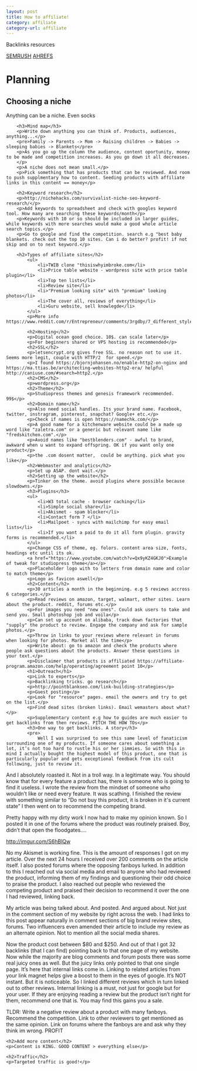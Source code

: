 ```yaml
---
layout: post
title: How to affiliate!
category: affiliate
category-url: affiliate
---
```




<p>Backlinks resources</p>
<a href="SEMRUSH.com">SEMRUSH</a>
	<a href="ahrefs.com">AHREFS</a>
	<h1>Planning</h1>
		<h2>Choosing a niche</h2>
		<p>Anything can be a niche. Even socks</p>

		<h3>Mind map</h3>
		<p>Write down anything you can think of. Products, audiences, anything...</p>
		<pre>Family -> Parents -> Mom -> Raising children -> Babies -> sleeping babies -> Blankets</pre>
		<p>As you go up the column the audience, content oportunity, money to be made and competition increases. As you go down it all decreases.
		</p>
		<p>A niche does not mean small.</p>
		<p>Pick something that has products that can be reviewed. And room to push supplmentary how to content. Seeding products with affiliate links in this content == money</p>

		<h2>Keyword research</h2>
		<p>http://nichehacks.com/survivalist-niche-seo-keyword-research/</p>
		<p>Add keywords to spreadsheet and check with googles keyword tool. How many are searching these keywords/month</p>
		<p>Keywords with 10 or so should be included in larger guides, while keywords with more searches would make a good whole article search topics.</p>
		<p>Go to google and find the competition. search e.g "best baby blankets. check out the top 10 sites. Can i do better? profit! if not skip and on to next keyword.</p>

		<h2>Types of affiliate sites</h2>
			<ul>
				<li>TWIB clone "thisiswhyimbroke.com</li>
				<li>Price table website - wordpress site with price table plugin</li>
				<li>Top ten lists</li>
				<li>Review site</li>
				<li>"Premium looking site" with "premium" looking photos</li>
				<li>The cover all, reviews of everything</li>
				<li>Guru website, sell knowlegde</li>
			</ul>
			<p>More info https://www.reddit.com/r/Entrepreneur/comments/3rgdby/7_different_styles_of_affiliate_websites_a/</p>

			<h2>Hosting</h2>
			<p>Digital ocean good choice. 10$. can scale later</p>
			<p>For beginners shared or VPS hosting is recommended</p>
			<h2>SSL</h2>
			<p>letsencrypt.org gives free SSL. no reason not to use it. Seems more legit, couple with HTTP/2  for speed.</p>
			<p>I found https://bjornjohansen.no/enable-http2-on-nginx and https://ma.ttias.be/architecting-websites-http2-era/ helpful  http://caniuse.com/#search=http2.</p>
			<h2>CMS</h2>
			<p>wordpress.org</p>
			<h2>Theme</h2>
			<p>Studiopress themes and genesis framework recommended. 99$</p>
			<h2>Domain name</h2>
			<p>Also need social handles. Its your brand name. Facebook, twitter, instragram, pinterest, snapchat? Google+ etc.</p>
			<p>Check if names is open https://namechk.com/</p>
			<p>A good name for a kitchenware website could be a made up word like "zaletra.com" or a generic but relevant name like "fredskitchen.com".</p>
			<p>Avoid names like "bestblenders.com" - awful to brand, awkward when u want to expand offspring. OK if you want only one product</p>
			<p>the .com dosent matter,  could be anything. pick what you like</p>
			<h2>Webmaster and analytics</h2>
			<p>Set up ASAP. dont wait.</p>
			<h2>Setting up the website</h2>
			<p>Tinker on the theme. avoid plugins where possible because slowdowns.</p>
			<h3>Plugins</h3>
			<ul>
				<li>W3 total cache - browser caching</li>
				<li>Simple social share</li>
				<li>Akismet - spam blocker</li>
				<li>Contact form 7 </li>
				<li>Mailpoet - syncs with mailchimp for easy email lists</li>
				<li>If you want a paid to do it all form plugin. gravity forms is recommended.</li>				
			</ul>
			<p>Change CSS of theme, eg. folors. content area size, fonts, headings etc until its ok.
			<a href="https://www.youtube.com/watch?v=Qx9yKZ4GKJ0">Example of tweak for studiopress theme</a></p>
			<p>Placeholder logo with to letters from domain name and color to match theme</p>
			<p>Logo as favicon aswell</p>
			<h2>Content</h2>
			<p>30 articles a month in the beginning. e.g 5 reviews accross 6 categories.</p>
			<p>Read reviews on amazon, target, walmart, other sites. Learn about the product. reddit, forums etc.</p>
			<p>For images you need "new ones". Could ask users to take and send you. Small photoshop job and voila</p>
			<p>Can set up account on alibaba, track down factories that "supply" the product to review. Engage the company and ask for sample photos.</p>
			<p>Throw in links to your reviews where relevant in forums when looking for photos. Market all the time</p>
			<p>Write about: go to amazon and check the products where people ask questions about the products. Answer these questions in your text.</p>
			<p>Disclaimer that products is affiliated https://affiliate-program.amazon.com/help/operating/agreement point 10</p>
			<h1>Outreach</h1>
			<p>Link to experts</p>
			<p>Backlinking tricks. go research</p>
			<p>http://pointblankseo.com/link-building-strategies</p>
			<p>Guest posting</p>
			<p>Look for "resource" pages. email the owners and try to get on the list.</p>
			<p>Find dead sites (broken links). Email wemasters about what?</p>
			<p>Supplementary content e.g how to guides are much easier to get backlinks from then reviews. PITCH THE HOW TOs</p>
			<h3>One way to get backlinks. A story</h3>
			<pre>
				Well I was surprised to see this same level of fanaticism surrounding one of my products. If someone cares about something a lot, it’s not too hard to rustle his or her jimmies. So with this in mind I actually bought the highest model of this product, one that is particularly popular and gets exceptional feedback from its cult following, just to review it.

And I absolutely roasted it. Not in a troll way. In a legitimate way. You should know that for every feature a product has, there is someone who is going to find it useless. I wrote the review from the mindset of someone who wouldn’t like or need every feature. It was scathing. I finished the review with something similar to “Do not buy this product, it is broken in it's current state” I then went on to recommend the competing brand.

Pretty happy with my dirty work I now had to make my opinion known. So I posted it in one of the forums where the product was routinely praised. Boy, didn’t that open the floodgates….

http://imgur.com/S6hBlQw

No my Akismet is working fine. This is the amount of responses I got on my article. Over the next 24 hours I received over 200 comments on the article itself. I also posted forums where the opposing fanboys lurked. In addition to this I reached out via social media and email to anyone who had reviewed the product, informing them of my findings and questioning their odd choice to praise the product. I also reached out people who reviewed the competing product and praised their decision to recommend it over the one I had reviewed, linking back.

My article was being talked about. And posted. And argued about. Not just in the comment section of my website by right across the web. I had links to this post appear naturally in comment sections of big brand review sites, forums. Two influencers even amended their article to include my review as an alternate opinion. Not to mention all the social media shares.

Now the product cost between $80 and $250. And out of that I got 32 backlinks (that I can find) pointing back to that one page of my website. Now while the majority are blog comments and forum posts there was some real juicy ones as well. But the juicy links only pointed to that one single page. It’s here that internal links come in. Linking to related articles from your link magnet helps give a boost to them in the eyes of google. It’s NOT instant. But it is noticeable. So I linked different reviews which in turn linked out to other reviews. Internal linking is a must, not just for google but for your user. If they are enjoying reading a review but the product isn’t right for them, recommend one that is. You may find this gains you a sale.
			</pre>
	<p>TLDR: Write a negative review about a product with many fanboys. Recommend the competition. Link to other reviewers to get mentioned as the same opinion. Link on forums where the fanboys are and ask why they think im wrong. PROFIT</p>

	<h2>Add more content</h2>
	<p>Content is KING. GOOD CONTENT > everything else</p>

	<h2>Traffic</h2>
	<p>Targeted traffic is good!</p>
